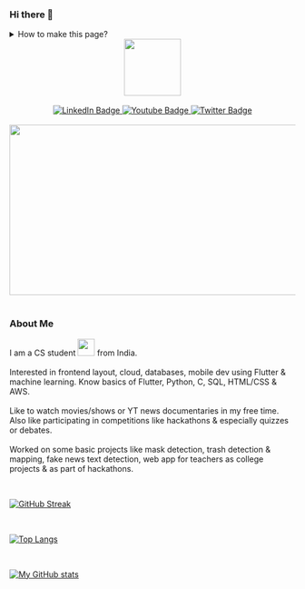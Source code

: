 ### Hi there 👋

<details>
  <summary>How to make this page?</summary>
  <br>
Made this profile with the help of [How to Create an Impressive GitHub Profile README](https://www.sitepoint.com/github-profile-readme/) by [itsZed0](https://github.com/itsZed0).
  <br>
  <br>
Uses basic HTML & you can edit it of you know some basics of HTML. 
  <br>
  <br>
Or just copy it & follow the instructions. 
</details>

<div id="header" align="center">
  <img src="https://media.giphy.com/media/M9gbBd9nbDrOTu1Mqx/giphy.gif" width="100"/>
</div>
<br>
<div id="badges" align="center">
  <a href="https://www.linkedin.com/in/san1dh">
    <img src="https://img.shields.io/badge/LinkedIn-blue?style=for-the-badge&logo=linkedin&logoColor=white" alt="LinkedIn Badge"/>
  </a>
  <a href="https://www.youtube.com/channel/UCwj1iZYYxyMK2kuwgMukXhQ">
    <img src="https://img.shields.io/badge/YouTube-red?style=for-the-badge&logo=youtube&logoColor=white" alt="Youtube Badge"/>
  </a>
  <a href="https://twitter.com/d3c1s1v3">
    <img src="https://img.shields.io/badge/Twitter-blue?style=for-the-badge&logo=twitter&logoColor=white" alt="Twitter Badge"/>
  </a>
</div>

<br>
<div align="center">
  <img src="https://media.giphy.com/media/dWesBcTLavkZuG35MI/giphy.gif" width="600" height="300"/>
</div>
<br>
<div align="center">
  <img src="https://komarev.com/ghpvc/?username=San1dh&style=flat-square&color=blue" alt=""/>
</div>

<h3>
  About Me
</h3>
<p>
  I am a CS student <img src="https://media.giphy.com/media/WUlplcMpOCEmTGBtBW/giphy.gif" width="30"> from India. 
  <br><br>
  Interested in frontend layout, cloud, databases, mobile dev using Flutter & machine learning. Know basics of Flutter, Python, C, SQL, HTML/CSS & AWS.
  <br><br>
  Like to watch movies/shows or YT news documentaries in my free time. Also like participating in competitions like hackathons & especially quizzes or debates.
  <br><br>
  Worked on some basic projects like mask detection, trash detection & mapping, fake news text detection, web app for teachers as college projects & as part of hackathons.
</p>

<!--
**San1dh/San1dh** is a ✨ _special_ ✨ repository because its `README.md` (this file) appears on your GitHub profile.

Here are some ideas to get you started:

- 🔭 I’m currently working on ...
- 🌱 I’m currently learning ...
- 👯 I’m looking to collaborate on ...
- 🤔 I’m looking for help with ...
- 💬 Ask me about ...
- 📫 How to reach me: ...
- 😄 Pronouns: ...
- ⚡ Fun fact: ...
-->

<br>

[![GitHub Streak](http://github-readme-streak-stats.herokuapp.com?user=San1dh&theme=radical&)](https://git.io/streak-stats)

<br>

[![Top Langs](https://github-readme-stats.vercel.app/api/top-langs/?username=San1dh&layout=compact&theme=radical)](https://github.com/anuraghazra/github-readme-stats)

<br>

[![My GitHub stats](https://github-readme-stats.vercel.app/api?username=San1dh&show_icons=true&theme=radical)](https://github.com/anuraghazra/github-readme-stats)
